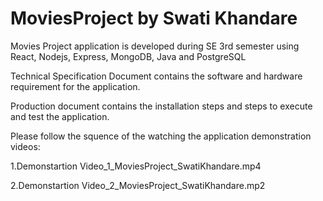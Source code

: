 # MoviesProject by Swati Khandare
Movies Project application is developed during SE 3rd semester using React, Nodejs, Express, MongoDB, Java and PostgreSQL

Technical Specification Document contains the software and hardware requirement for the application.

Production document contains the installation steps and steps to execute and test the application.

Please follow the squence of the watching the application demonstration videos:

  1.Demonstartion Video_1_MoviesProject_SwatiKhandare.mp4
  
  2.Demonstartion Video_2_MoviesProject_SwatiKhandare.mp2
